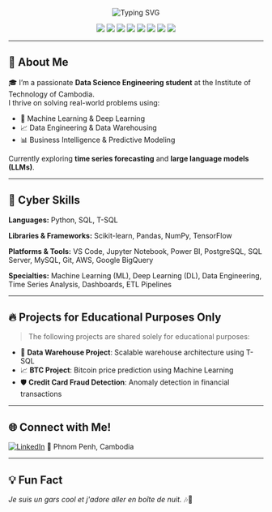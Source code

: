 <!-- Banner Image -->

<p align="center">
  <img src="https://readme-typing-svg.herokuapp.com?font=Fira+Code&size=28&pause=1000&color=00FFFF&center=true&width=800&lines=Hello%2C+I'm+Menghout+Chhon!;AI+%7C+ML+%7C+Blockchain+%7C+Data+Engineer+%7C;" alt="Typing SVG" />
</p>

<p align="center">
  <img src="https://img.shields.io/badge/AI-%2300FFFF?style=for-the-badge&logo=openai&logoColor=black" />
  <img src="https://img.shields.io/badge/Machine%20Learning-%2300FFFF?style=for-the-badge&logo=scikit-learn&logoColor=black" />
  <img src="https://img.shields.io/badge/Deep%20Learning-%2300FFFF?style=for-the-badge&logo=tensorflow&logoColor=black" />
  <img src="https://img.shields.io/badge/Blockchain-%2300FFFF?style=for-the-badge&logo=ethereum&logoColor=black" />
  <img src="https://img.shields.io/badge/AWS-%2300FFFF?style=for-the-badge&logo=amazon-aws&logoColor=black" />
  <img src="https://img.shields.io/badge/BigQuery-%2300FFFF?style=for-the-badge&logo=google-cloud&logoColor=black" />
  <img src="https://img.shields.io/badge/Data%20Engineering-%2300FFFF?style=for-the-badge&logo=dataspell&logoColor=black" />
  <img src="https://img.shields.io/badge/BI%20&%20Dashboard-%2300FFFF?style=for-the-badge&logo=powerbi&logoColor=black" />
</p>


---

## 🧠 About Me

🎓 I’m a passionate **Data Science Engineering student** at the Institute of Technology of Cambodia.  
I thrive on solving real-world problems using:
- 🧮 Machine Learning & Deep Learning
- 📈 Data Engineering & Data Warehousing
- 📊 Business Intelligence & Predictive Modeling

Currently exploring **time series forecasting** and **large language models (LLMs)**.

---

## 👾 Cyber Skills

**Languages:** Python, SQL, T-SQL  

**Libraries & Frameworks:** Scikit-learn, Pandas, NumPy, TensorFlow  

**Platforms & Tools:** VS Code, Jupyter Notebook, Power BI, PostgreSQL, SQL Server, MySQL, Git, AWS, Google BigQuery  

**Specialties:** Machine Learning (ML), Deep Learning (DL), Data Engineering, Time Series Analysis, Dashboards, ETL Pipelines  

---
## 🔥 Projects for Educational Purposes Only

> The following projects are shared solely for educational purposes:

- 🔮 **Data Warehouse Project**: Scalable warehouse architecture using T-SQL  
- 📈 **BTC Project**: Bitcoin price prediction using Machine Learning  
- 🛡️ **Credit Card Fraud Detection**: Anomaly detection in financial transactions  

---

## 🌐 Connect with Me!

[![LinkedIn](https://img.shields.io/badge/LinkedIn-0077B5?style=flat&logo=linkedin&logoColor=white)](https://www.linkedin.com/in/menghout-chhon/)
📍 Phnom Penh, Cambodia

---

## 💡 Fun Fact

_Je suis un gars cool et j'adore aller en boîte de nuit._ 🎶🍻


